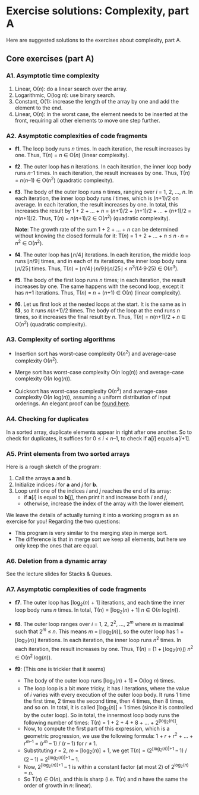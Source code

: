 # Exercise solutions: Complexity, part A

Here are suggested solutions to the exercises about complexity, part A.

## Core exercises (part A)

### A1. Asymptotic time complexity

1. Linear, O(*n*): do a linear search over the array.
2. Logarithmic, O(log *n*): use binary search.
3. Constant, O(1): increase the length of the array by one and add the element to the end.
4. Linear, O(*n*): in the worst case, the element needs to be inserted at the front, requiring all other elements to move one step further.

### A2. Asymptotic complexities of code fragments

- **f1**.
  The loop body runs *n* times.
  In each iteration, the result increases by one.
  Thus, T(*n*) = *n* ∈ O(*n*) (linear complexity).

- **f2**.
  The outer loop has *n* iterations.
  In each iteration, the inner loop body runs *n*–1 times.
  In each iteration, the result increases by one.
  Thus, T(*n*) = *n*(*n*–1) ∈ O(*n*<sup>2</sup>) (quadratic complexity).

- **f3**.
  The body of the outer loop runs *n* times, ranging over *i* = 1, 2, …, *n*.
  In each iteration, the inner loop body runs *i* times, which is (*n*+1)/2 on average.
  In each iteration, the result increases by one.
  In total, this increases the result by 1 + 2 + … + *n* = (*n*+1)/2 + (*n*+1)/2 + … + (*n*+1)/2 = *n*(*n*+1)/2.
  Thus, T(*n*) = *n*(*n*+1)/2 ∈ O(*n*<sup>2</sup>) (quadratic complexity).

  **Note**:
  The growth rate of the sum 1 + 2 + … + *n* can be determined without knowing the closed formula for it: T(*n*) = 1 + 2 + … + *n* ≤ *n* ∙ *n* = *n*<sup>2</sup> ∈ O(*n*<sup>2</sup>).

- **f4**.
  The outer loop has ⌊*n*/4⌋ iterations.
  In each iteration, the middle loop runs ⌊*n*/9⌋ times, and in each of its iterations, the inner loop body runs ⌊*n*/25⌋ times.
  Thus, T(*n*) = ⌊*n*/4⌋·⌊*n*/9⌋·⌊*n*/25⌋ ≤ *n*<sup>3</sup>/(4·9·25) ∈ O(*n*<sup>3</sup>).

- **f5**.
  The body of the first loop runs *n* times; in each iteration, the result increases by one.
  The same happens with the second loop, except it has *n*+1 iterations.
  Thus, T(*n*) = *n* + (*n*+1) ∈ O(*n*) (linear complexity).

- **f6**.
  Let us first look at the nested loops at the start.
  It is the same as in **f3**, so it runs *n*(*n*+1)/2 times.
  The body of the loop at the end runs *n* times, so it increases the final result by *n*.
  Thus, T(*n*) = *n*(*n*+1)/2 + *n* ∈ O(*n*<sup>2</sup>) (quadratic complexity).

### A3. Complexity of sorting algorithms

- Insertion sort has worst-case complexity O(*n*<sup>2</sup>) and average-case complexity O(*n*<sup>2</sup>).

- Merge sort has worst-case complexity O(*n* log(*n*)) and average-case complexity O(*n* log(*n*)).

- Quicksort has worst-case complexity O(*n*<sup>2</sup>) and average-case complexity O(*n* log(*n*)), assuming a uniform distribution of input orderings.
  An elegant proof can be [found here](https://en.wikipedia.org/wiki/Quicksort#Using_a_binary_search_tree).

### A4. Checking for duplicates

In a sorted array, duplicate elements appear in right after one another.
So to check for duplicates, it suffices for 0 ≤ *i* < *n*–1, to check if **a**[*i*] equals **a**[*i*+1].

### A5. Print elements from two sorted arrays

Here is a rough sketch of the program:

1. Call the arrays **a** and **b**.
2. Initialize indices *i* for **a** and *j* for **b**.
3. Loop until one of the indices *i* and *j* reaches the end of its array:
    - if **a**[*i*] is equal to **b**[*j*], then print it and increase both *i* and *j*,
    - otherwise, increase the index of the array with the lower element.

We leave the details of actually turning it into a working program as an exercise for you!
Regarding the two questions:

- This program is very similar to the merging step in merge sort.
- The difference is that in merge sort we keep all elements, but here we only keep the ones that are equal.

### A6. Deletion from a dynamic array

See the lecture slides for Stacks & Queues.

### A7. Asymptotic complexities of code fragments

- **f7**.
  The outer loop has [log<sub>2</sub>(*n*) + 1] iterations, and each time the inner loop body runs *n* times.
  In total, T(*n*) = [log<sub>2</sub>(*n*) + 1] *n* ∈ O(*n* log(*n*)).

- **f8**.
  The outer loop ranges over *i* = 1, 2, 2<sup>2</sup>, …, 2<sup>*m*</sup> where *m* is maximal such that 2<sup>*m*</sup> ≤ *n*.
  This means *m* = ⌊log<sub>2</sub>(*n*)⌋, so the outer loop has 1 + ⌊log<sub>2</sub>(*n*)⌋ iterations.
  In each iteration, the inner loop runs *n*<sup>2</sup> times.
  In each iteration, the result increases by one.
  Thus, T(*n*) = (1 + ⌊log<sub>2</sub>(*n*)⌋) *n*<sup>2</sup> ∈ O(*n*<sup>2</sup> log(*n*)).

- **f9**: (This one is trickier that it seems)

    - The body of the outer loop runs [log<sub>2</sub>(*n*) + 1] = O(log *n*) times.
    - The loop loop is a bit more tricky, it has *i* iterations, where the value of *i* varies with every execution of the outer loop body.
      It runs 1 time the first time, 2 times the second time, then 4 times, then 8 times, and so on.
      In total, it is called [log<sub>2</sub>(*n*)] + 1 times (since it is controlled by the outer loop).
      So in total, the innermost loop body runs the following number of times: T(*n*) = 1 + 2 + 4 + 8 + ... + 2<sup>[log<sub>2</sub>(*n*)]</sup>.
    - Now, to compute the first part of this expression, which is a geometric progression, we use the following formula: 1 + *r* + *r*<sup>2</sup> + ... + *r*<sup>*m*–1</sup> = (*r*<sup>*m*</sup> – 1) / (*r* – 1) for *r* ≠ 1.
    - Substituting *r* = 2, *m* = [log<sub>2</sub>(*n*)] + 1, we get T(*n*) = (2<sup>[log<sub>2</sub>(*n*)]+1</sup> – 1) / (2 – 1) = 2<sup>[log<sub>2</sub>(*n*)]+1</sup> – 1.
    - Now, 2<sup>[log<sub>2</sub>(*n*)]+1</sup> – 1 is within a constant factor (at most 2) of 2<sup>log<sub>2</sub>(*n*)</sup> = *n*.
    - So T(*n*) ∈ O(*n*), and this is sharp (i.e. T(*n*) and *n* have the same the order of growth in *n*: linear).
